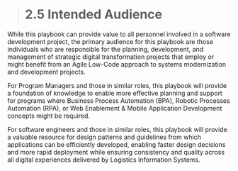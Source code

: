 ># **2.5** Intended Audience

While this playbook can provide value to all personnel involved in a software development project, the primary audience for this playbook are those individuals who are responsible for the planning, development, and management of strategic digital transformation projects that employ or might benefit from an Agile Low-Code approach to systems modernization and development projects.

For Program Managers and those in similar roles, this playbook will provide a foundation of knowledge to enable more effective planning and support for programs where Business Process Automation (BPA), Robotic Processes Automation (RPA), or Web Enablement & Mobile Application Development concepts might be required. 

For software engineers and those in similar roles, this playbook will provide a valuable resource for design patterns and guidelines from which applications can be efficiently developed, enabling faster design decisions and more rapid deployment while ensuring consistency and quality across all digital experiences delivered by Logistics Information Systems.

